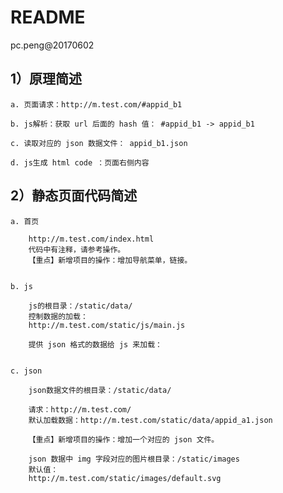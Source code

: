 README
======
pc.peng@20170602

1）原理简述
-------------------

    a. 页面请求：http://m.test.com/#appid_b1
    
    b. js解析：获取 url 后面的 hash 值： #appid_b1 -> appid_b1
    
    c. 读取对应的 json 数据文件： appid_b1.json
    
    d. js生成 html code ：页面右侧内容

    

2）静态页面代码简述
-------------------

    a. 首页
    
        http://m.test.com/index.html
        代码中有注释，请参考操作。
        【重点】新增项目的操作：增加导航菜单，链接。

        
    b. js
    
        js的根目录：/static/data/
        控制数据的加载：
        http://m.test.com/static/js/main.js

        提供 json 格式的数据给 js 来加载：

        
    c. json
    
        json数据文件的根目录：/static/data/

        请求：http://m.test.com/
        默认加载数据：http://m.test.com/static/data/appid_a1.json

        【重点】新增项目的操作：增加一个对应的 json 文件。

        json 数据中 img 字段对应的图片根目录：/static/images
        默认值：
        http://m.test.com/static/images/default.svg

